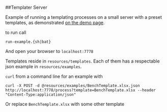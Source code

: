 ##Templater Server

Example of running a templating processes on a small server with a preset templates, as demonstrated [on the demo page](/demo).

to run call

    run-example.{sh|bat}

And open your browser to `localhost:7778`

Templates reside in `resources/templates`.
Each of them has a respectable json example in `resources/examples`.

`curl` from a command line for an example with

    curl -X POST -d @resources/examples/BenchTemplate.xlsx.json http://localhost:7778/process?template=BenchTemplate.xlsx --header "Content-Type:application/json"

Or replace `BenchTemplate.xlsx` with some other template
